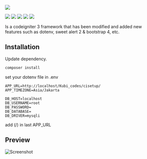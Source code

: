 
![](https://github.com/kubi-codes/cisetup/blob/master/assets/img/kubicode_logo.png)


![](https://img.shields.io/github/stars/kubi-codes/cisetup) ![](https://img.shields.io/github/forks/kubi-codes/cisetup) ![](https://img.shields.io/github/tag/kubi-codes/cisetup) ![](https://img.shields.io/github/release/kubi-codes/cisetup) ![](https://img.shields.io/github/issues/pandaokubi-codes/cisetup)

Is a codeigniter 3 framework that has been modified and added new features such as dotenv, sweet alert 2 & bootstrap 4, etc.

## Installation

Update dependency.

```bash
composer install
```

set your dotenv file in .env
```dotenv
APP_URL=http://localhost/Kubi_codes/cisetup/
APP_TIMEZONE=Asia/Jakarta

DB_HOST=localhost
DB_USERNAME=root
DB_PASSWORD=
DB_DATABASE=
DB_DRIVER=mysqli
```

add (/) in last APP_URL

## Preview
![Screenshot](https://i.ibb.co/q9DLqGN/animate.gif)


